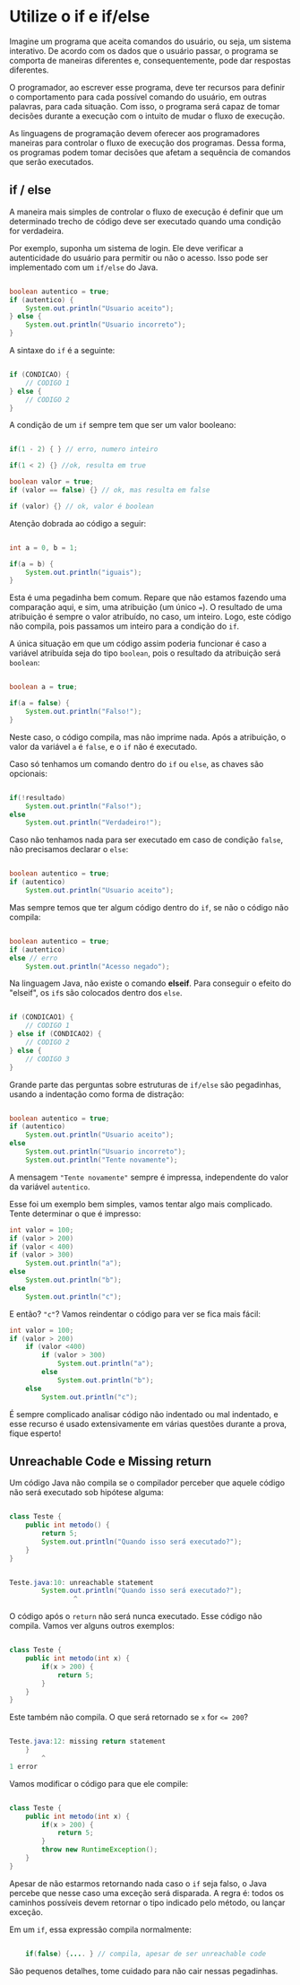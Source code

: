 # Utilize o if e if/else

Imagine um programa que aceita comandos do usuário, ou seja, um sistema interativo. De acordo com os dados que o 
usuário passar, o programa se comporta de maneiras diferentes e, consequentemente, pode dar respostas diferentes.

O programador, ao escrever esse programa, deve ter recursos para definir o comportamento para cada possível comando 
do usuário, em outras palavras, para cada situação. Com isso, o programa será capaz de tomar decisões durante a 
execução com o intuito de mudar o fluxo de execução.

As linguagens de programação devem oferecer aos programadores maneiras para controlar o fluxo de execução dos 
programas. Dessa forma, os programas podem tomar decisões que afetam a sequência de comandos que serão executados.

## if / else

A maneira mais simples de controlar o fluxo de execução é definir que um determinado trecho de código deve ser 
executado quando uma condição for verdadeira.

Por exemplo, suponha um sistema de login. Ele deve verificar a autenticidade do usuário para permitir ou não o acesso. 
Isso pode ser implementado com um `if/else` do Java.

```java

boolean autentico = true;
if (autentico) {
    System.out.println("Usuario aceito");
} else {
    System.out.println("Usuario incorreto");
}
```

A sintaxe do `if` é a seguinte:

```java

if (CONDICAO) {
    // CODIGO 1
} else {
    // CODIGO 2
}
```

A condição de um `if` sempre tem que ser um valor booleano:

```java

if(1 - 2) { } // erro, numero inteiro

if(1 < 2) {} //ok, resulta em true

boolean valor = true;
if (valor == false) {} // ok, mas resulta em false

if (valor) {} // ok, valor é boolean
```

Atenção dobrada ao código a seguir:

```java

int a = 0, b = 1;

if(a = b) {
    System.out.println("iguais");
} 
```

Esta é uma pegadinha bem comum. Repare que não estamos fazendo uma comparação aqui, e sim, 
uma atribuição (um único `=`). O resultado de uma atribuição é sempre o valor atribuído, no caso, um inteiro. 
Logo, este código não compila, pois passamos um inteiro para a condição do `if`.

A única situação em que um código assim poderia funcionar é caso a variável atribuída seja do tipo `boolean`, 
pois o resultado da atribuição será `boolean`:

```java

boolean a = true;

if(a = false) {
    System.out.println("Falso!");
} 
```

Neste caso, o código compila, mas não imprime nada. Após a atribuição, o valor da variável `a` é `false`, 
e o `if` não é executado.

Caso só tenhamos um comando dentro do `if` ou `else`, as chaves são opcionais:

```java

if(!resultado)
    System.out.println("Falso!");
else
    System.out.println("Verdadeiro!");
```

Caso não tenhamos nada para ser executado em caso de condição `false`, não precisamos declarar o `else`:

```java

boolean autentico = true;
if (autentico)
    System.out.println("Usuario aceito");
```

Mas sempre temos que ter algum código dentro do `if`, se não o código não compila:

```java

boolean autentico = true;
if (autentico)
else // erro
    System.out.println("Acesso negado");
```

Na linguagem Java, não existe o comando **elseif**. Para conseguir o efeito do "elseif", os `if`s são colocados 
dentro dos `else`.

```java

if (CONDICAO1) {
    // CODIGO 1    
} else if (CONDICAO2) {
    // CODIGO 2    
} else {
    // CODIGO 3
}
```

Grande parte das perguntas sobre estruturas de `if/else` são pegadinhas, usando a indentação como forma de distração:

```java

boolean autentico = true;
if (autentico)
    System.out.println("Usuario aceito");
else
    System.out.println("Usuario incorreto");
    System.out.println("Tente novamente");
```

A mensagem `"Tente novamente"` sempre é impressa, independente do valor da variável `autentico`.

Esse foi um exemplo bem simples, vamos tentar algo mais complicado. Tente determinar o que é impresso:

```java
int valor = 100;
if (valor > 200)
if (valor < 400)
if (valor > 300)
    System.out.println("a");
else
    System.out.println("b");
else
    System.out.println("c");
```

E então? `"c"`? Vamos reindentar o código para ver se fica mais fácil:

```java
int valor = 100;
if (valor > 200)
    if (valor <400)
        if (valor > 300)
            System.out.println("a");
        else
            System.out.println("b");
    else
        System.out.println("c");
```

É sempre complicado analisar código não indentado ou mal indentado, e esse recurso é usado extensivamente em várias 
questões durante a prova, fique esperto!

## Unreachable Code e Missing return

Um código Java não compila se o compilador perceber que aquele código não será executado sob hipótese alguma:

```java

class Teste {
    public int metodo() {
        return 5;
        System.out.println("Quando isso será executado?");
    }
}
```

```java

Teste.java:10: unreachable statement
        System.out.println("Quando isso será executado?");
                ^
```

O código após o `return` não será nunca executado. Esse código não compila. Vamos ver alguns outros exemplos:

```java

class Teste {
    public int metodo(int x) {
        if(x > 200) {
            return 5;
        }
    }
}
```

Este também não compila. O que será retornado se `x` for `<= 200`?

```java

Teste.java:12: missing return statement
    }
        ^
1 error
```

Vamos modificar o código para que ele compile:

```java

class Teste {
    public int metodo(int x) {
        if(x > 200) {
            return 5;
        }
        throw new RuntimeException();
    }
}
```

Apesar de não estarmos retornando nada caso o `if` seja falso, o Java percebe que nesse caso uma exceção será disparada. 
A regra é: todos os caminhos possíveis devem retornar o tipo indicado pelo método, ou lançar exceção.

Em um `if`, essa expressão compila normalmente:

```java

    if(false) {.... } // compila, apesar de ser unreachable code
```

São pequenos detalhes, tome cuidado para não cair nessas pegadinhas.